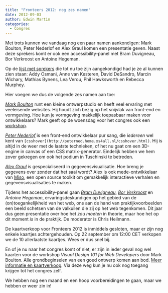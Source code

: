 ```yaml
---
title: "Fronteers 2012: nog zes namen"
date: 2012-09-03
author: Edwin Martin
categories: 
  - Congres
---
```

Met trots kunnen we vandaag nog een paar namen aankondigen: Mark Boulton, Peter Nederlof en Alex Graul komen een presentatie geven. Naast deze sprekers komt er ook een accessibility-panel met Bram Duvigneau, Bor Verkroost en Antoine Hegeman.

Op de [lijst met sprekers](/congres/2012/speakers) die tot nu toe zijn aangekondigd had je ze al kunnen zien staan: Addy Osmani, Anne van Kesteren, David DeSandro, Marcin Wichary, Mathias Bynens, Lea Verou, Phil Hawksworth en Rebecca Murphey.

Hier voegen we dus de volgende zes namen aan toe:

*[Mark Boulton](http://www.markboulton.co.uk/)* runt een kleine ontwerpstudio en heeft veel ervaring met veeleisende websites. Hij houdt zich bezig op het snijvlak van front-end en vormgeving. Hoe kun je vormgeving makkelijk toepasbaar maken voor ontwikkelaars? Mark geeft op de woensdag voor het congres ook een [workshop](/congres/2012/workshops/visual-design-101-for-web-developers-mark-boulton).

*[Peter Nederlof](http://peterned.home.xs4all.nl/)* is een front-end ontwikkelaar pur sang, die _iedereen_ wel kent van `[csshover](http://peterned.home.xs4all.nl/csshover.html)`. Hij is altijd in de weer met de laatste technieken, of het nu gaat om een 3D-engine in canvas of een CSS matrix-generator. Eindelijk hebben we hem zover gekregen om ook het podium in Tuschinski te betreden.

*[Alex Graul](http://www.sho.ch/)* is gespecialiseerd in gegevensvisualisatie. Hoe breng je gegevens over zonder dat het saai wordt? Alex is ook mede-ontwikkelaar van [Miso](http://misoproject.com/), een open source toolkit om gemakkelijk interactieve verhalen en gegevensvisualisaties te maken.







Tijdens het accessibility-panel gaan *[Bram Duvigneau](https://twitter.com/bramduvigneau)*, *[Bor Verkroost](http://www.eborfoundation.com/)* en *Antoine Hegeman*, ervaringsdeskundigen op het gebied van de (on)toegankelijkheid van het web, ons aan de hand van praktijkvoorbeelden een beeld schetsen van de valkuilen die zij op het web tegenkomen. Dit jaar dus geen presentatie over hoe het _zou moeten_ in theorie, maar hoe het op dit moment _is_ in de praktijk. De moderator is Chris Heilmann.

De kaartverkoop voor Fronteers 2012 is inmiddels gesloten, maar er zijn nog enkele kaartjes achtergehouden. Op 22 september om 12:00 CET verkopen we de 10 allerlaatste kaartjes. Wees er dus snel bij.

En of je nu naar het congres komt of niet, er zijn in ieder geval nog wel kaarten voor de workshop _Visual Design 101 for Web Developers_ door Mark Boulton. Alle grondbeginselen van een goed ontwerp komen aan bod. [Meer informatie en kaartverkoop](/congres/2012/workshops/visual-design-101-for-web-developers-mark-boulton). Via deze weg kun je nu ook nog toegang krijgen tot het congres zelf.

We hebben nog een maand en een hoop voorbereidingen te gaan, maar we hebben er weer zin in!


